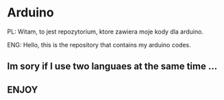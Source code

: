 # Arduino
PL:
Witam, to jest repozytorium, ktore zawiera moje kody dla arduino.

ENG:
Hello, this is the repository that contains my arduino codes.

Im sory if I use two languaes at the same time ...
---------
ENJOY
---------
